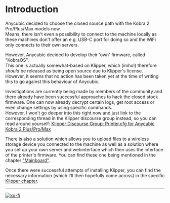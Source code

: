 <link rel=”manifest” href=”docs/manifest.webmanifest”>

# Introduction
Anycubic decided to choose the closed source path with the Kobra 2 Pro/Plus/Max models now.  
Means, there isn't even a possibility to connect to the machine locally as these machines don't offer an e.g. USB-C port for doing so and the WiFi only connects to their own servers.  

However, Anycubic decided to develop their 'own' firmware, called "KobraOS".  
This one is actually somewhat-based on Klipper, which (imho!) therefore *should* be released as being open source due to Klipper's license.  
However, it seems that no action has been taken yet at the time of writing this to go against this behaviour of Anycubic.  

Investigations are currently being made by members of the community and there already have been successful approaches to hack the closed stock firmware. One can now already decrypt certain logs, get root access or even change settings by using specific commands.  
However, I won't go deeper into this right now and just link to the corresponding thread in the Klipper discourse group instead, so you can read around yourself: [Klipper Discourse Group: Printer.cfg for Anycubic Kobra 2 Plus/Pro/Max](https://klipper.discourse.group/t/printer-cfg-for-anycubic-kobra-2-plus-pro-max/11658)  

There is also a solution which allows you to upload files to a wireless storage device you connected to the machine as well as a solution where you set up your own server and webinterface which then uses the interface of the printer's firmware. You can find these one being mentioned in the chapter ["Mainboard"](../hardware/mainboard.md#connecting-to-the-printer-mainboard).  

Once there were successful attempts of installing Klipper, you can find the necessary information (which I'll then hopefully come across) in the specific [Klipper chapter](fw_klipper.md).  
 


---

[![ko-fi](https://ko-fi.com/img/githubbutton_sm.svg)](https://ko-fi.com/U6U5NPB51)  

